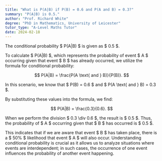 ```yaml
---
title: "What is P(A|B) if P(B) = 0.6 and P(A and B) = 0.3?"
summary: "P(A|B) is 0.5."
author: "Prof. Richard White"
degree: "PhD in Mathematics, University of Leicester"
tutor_type: "A-Level Maths Tutor"
date: 2024-02-18
---
```


The conditional probability $ P(A|B) $ is given as $ 0.5 $.

To calculate $ P(A|B) $, which represents the probability of event $ A $ occurring given that event $ B $ has already occurred, we utilize the formula for conditional probability:

$$
P(A|B) = \frac{P(A \text{ and } B)}{P(B)}.
$$

In this scenario, we know that $ P(B) = 0.6 $ and $ P(A \text{ and } B) = 0.3 $.

By substituting these values into the formula, we find:

$$
P(A|B) = \frac{0.3}{0.6}.
$$

When we perform the division $ 0.3 \div 0.6 $, the result is $ 0.5 $. Thus, the probability of $ A $ occurring given that $ B $ has occurred is $ 0.5 $.

This indicates that if we are aware that event $ B $ has taken place, there is a $ 50\% $ likelihood that event $ A $ will also occur. Understanding conditional probability is crucial as it allows us to analyze situations where events are interdependent; in such cases, the occurrence of one event influences the probability of another event happening.
    